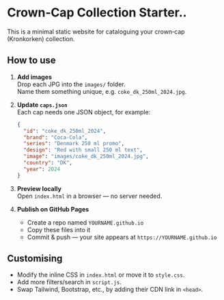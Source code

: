 # Crown‑Cap Collection Starter..

This is a minimal static website for cataloguing your crown‑cap (Kronkorken) collection.  

## How to use

1. **Add images**  
   Drop each JPG into the `images/` folder.  
   Name them something unique, e.g. `coke_dk_250ml_2024.jpg`.

2. **Update `caps.json`**  
   Each cap needs one JSON object, for example:
   ```json
   {
     "id": "coke_dk_250ml_2024",
     "brand": "Coca-Cola",
     "series": "Denmark 250 ml promo",
     "design": "Red with small 250 ml text",
     "image": "images/coke_dk_250ml_2024.jpg",
     "country": "DK",
     "year": 2024
   }
   ```

3. **Preview locally**  
   Open `index.html` in a browser — no server needed.

4. **Publish on GitHub Pages**  
   - Create a repo named `YOURNAME.github.io`  
   - Copy these files into it  
   - Commit & push — your site appears at `https://YOURNAME.github.io`

## Customising

* Modify the inline CSS in `index.html` or move it to `style.css`.  
* Add more filters/search in `script.js`.  
* Swap Tailwind, Bootstrap, etc., by adding their CDN link in `<head>`.

